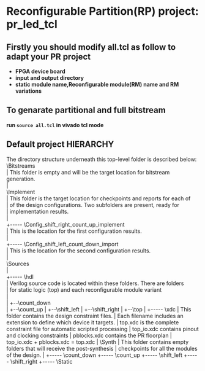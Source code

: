 # Reconfigurable Partition(RP) project: pr_led_tcl
## Firstly you should modify all.tcl as follow to adapt your PR project
* **FPGA device board**
* **input and output directory**
* **static module name,Reconfigurable module(RM) name and RM variations**
## To genarate partitional and full bitstream
**run `source all.tcl` in vivado tcl mode**

## Default project HIERARCHY
The directory structure underneath this top-level folder is described below:  
  \Bitstreams  
  |   This folder is empty and will be the target location for bitstream generation.  
  |  
  \Implement  
  |   This folder is the target location for checkpoints and reports for each of  
  |   of the design configurations.  Two subfolders are present, ready for   
  |   implementation results.  
  |  
  +-----  \Config_shift_right_count_up_implement  
  |        This is the location for the first configuration results.  
  |  
  +-----  \Config_shift_left_count_down_import  
  |        This is the location for the second configuration results.  
  |  
  \Sources  
  |  
  +-----  \hdl  
  |       Verilog source code is located within these folders.  There are folders  
  |       for static logic (top) and each reconfigurable module variant  
  |  
  |           +--\count_down  
  |           +--\count_up
  |           +--\shift_left
  |           +--\shift_right
  |           +--\top
  |
  +-----  \xdc 
  |        This folder contains the design constraint files.
  |        Each filename includes an extension to define which device it targets.
  |           top.xdc is the complete constraint file for automatic scripted processing
  |           top_io.xdc contains pinout and clocking constraints
  |           pblocks.xdc contains the PR floorplan
  |           top_io.xdc + pblocks.xdc = top.xdc
  |
  \Synth
  |   This folder contains empty folders that will receive the post-synthesis
  |   checkpoints for all the modules of the design.
  |
  +-----  \count_down
  +-----  \count_up
  +-----  \shift_left
  +-----  \shift_right
  +-----  \Static
